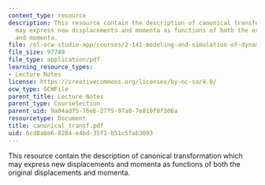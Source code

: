 ```yaml
---
content_type: resource
description: This resource contain the description of canonical transformation which
  may express new displacements and momenta as functions of both the original displacements
  and momenta.
file: /ol-ocw-studio-app/courses/2-141-modeling-and-simulation-of-dynamic-systems-fall-2006/6cd8a8e68284e4bd35f1b51c5fa63093_canonical_transf.pdf
file_size: 97749
file_type: application/pdf
learning_resource_types:
- Lecture Notes
license: https://creativecommons.org/licenses/by-nc-sa/4.0/
ocw_type: OCWFile
parent_title: Lecture Notes
parent_type: CourseSection
parent_uid: 9a04adf5-76eb-27f5-97a0-7e810f0f306a
resourcetype: Document
title: canonical_transf.pdf
uid: 6cd8a8e6-8284-e4bd-35f1-b51c5fa63093
---
```

This resource contain the description of canonical transformation which may express new displacements and momenta as functions of both the original displacements and momenta.